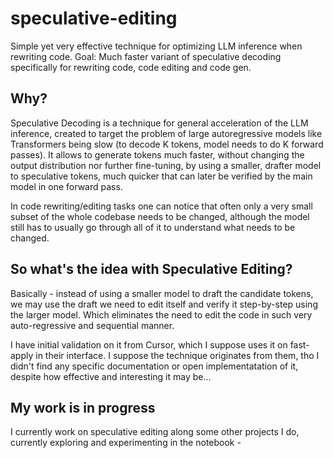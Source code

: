 # speculative-editing
Simple yet very effective technique for optimizing LLM inference when rewriting code. 
Goal: Much faster variant of speculative decoding specifically for rewriting code, code editing and code gen.



## Why?
Speculative Decoding is a technique for general acceleration of the LLM inference, created to target the problem of large autoregressive models like Transformers being slow (to decode K tokens, model needs to do K forward passes).  It allows to generate tokens much faster, without changing the output distribution nor further fine-tuning, by using a smaller, drafter model to speculative tokens, much quicker that can later be verified by the main model in one forward pass.

In code rewriting/editing tasks one can notice that often only a very small subset of the whole codebase needs to be changed, although the model still has to usually go through all of it to understand what needs to be changed.



## So what's the idea with Speculative Editing? 
Basically - instead of using a smaller model to draft the candidate tokens, we may use the draft we need to edit itself and verify it step-by-step using the larger model. Which eliminates the need to edit the code in such very auto-regressive and sequential manner.

I have initial validation on it from Cursor, which I suppose uses it on fast-apply in their interface. I suppose the technique originates from them, tho I didn't find any specific documentation or open implementatation of it, despite how effective and interesting it may be...



## My work is in progress
I currently work on speculative editing along some other projects I do, currently exploring and experimenting in the notebook - 
